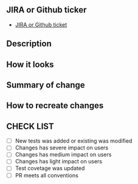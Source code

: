 ## JIRA or Github ticker

- [JIRA or Github ticket](https://jira.softserve.academy/secure/RapidBoard.jspa?rapidView=id)

## Description

<!--- Please decripe the main goal of this PR and why it was created --->

## How it looks

<!--- Please provide iamges(screenshots or screen recording) of changes --->

## Summary of change

<!--- Please specify what was changed --->

## How to recreate changes

<!--- Please provide short instruction step-by-step how to see changes that was implemented by this PR --->

## CHECK LIST

- [ ] New tests was added or existing was modified
- [ ] Changes has severe impact on users
- [ ] Changes has medium impact on users
- [ ] Changes has light impact on users
- [ ] Test covetage was updated
- [ ] PR meets all conventions
